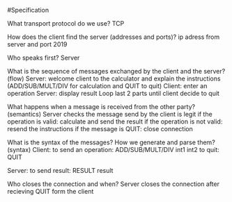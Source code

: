 #Specification

What transport protocol do we use?
TCP

How does the client find the server (addresses and ports)?
ip adress from server and port 2019

Who speaks first?
Server

What is the sequence of messages exchanged by the client and the server? (flow)
Server: welcome client to the calculator and explain the instructions (ADD/SUB/MULT/DIV for calculation and QUIT to quit)
Client: enter an operation
Server: display result
Loop last 2 parts until client decide to quit

What happens when a message is received from the other party? (semantics)
Server checks the message send by the client is legit
if the operation is valid: calculate and send the result
if the operation is not valid: resend the instructions
if the message is QUIT: close connection


What is the syntax of the messages? How we generate and parse them? (syntax)
Client: 
to send an operation: ADD/SUB/MULT/DIV int1 int2 
to quit: QUIT

Server: 
to send result: RESULT result


Who closes the connection and when?
Server closes the connection after recieving QUIT form the client
